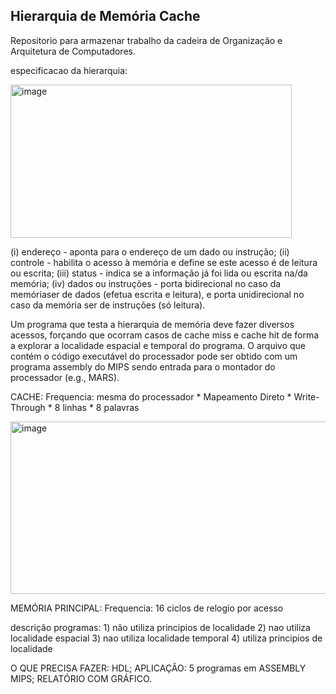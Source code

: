 ## Hierarquia de Memória Cache
Repositorio para armazenar trabalho da cadeira de Organização e Arquitetura de Computadores.

especificacao da hierarquia:

<img width="450" height="245" alt="image" src="https://github.com/user-attachments/assets/bef884db-0b65-449d-bb8b-ec7e860833b0" />

(i) endereço - aponta para o endereço de um dado ou instrução; 
(ii) controle - habilita o acesso à memória e define se este acesso é de leitura ou escrita;
(iii) status - indica se a informação já foi lida ou escrita na/da memória;
(iv) dados ou instruções - porta bidirecional no caso da memóriaser de dados (efetua escrita e leitura), e porta unidirecional no caso da memória ser de instruções (só leitura).

Um programa que testa a hierarquia de memória deve fazer diversos acessos, forçando que ocorram casos de cache miss e cache hit de forma a explorar a localidade espacial e temporal do programa. O arquivo que contém o código executável do processador pode ser obtido com um programa assembly do MIPS sendo entrada para o montador do processador (e.g., MARS).

CACHE:
    Frequencia: mesma do processador
    * Mapeamento Direto 
    * Write-Through
    * 8 linhas
    * 8 palavras

<img width="542" height="276" alt="image" src="https://github.com/user-attachments/assets/98ed2e4e-309c-40a2-95fb-adb006452ab2" />

MEMÓRIA PRINCIPAL:
    Frequencia: 16 ciclos de relogio por acesso

descrição programas:
    1) não utiliza principios de localidade
    2) nao utiliza localidade espacial
    3) nao utiliza localidade temporal
    4) utiliza principios de localidade


O QUE PRECISA FAZER:
  HDL;
  APLICAÇÂO: 5 programas em ASSEMBLY MIPS;
  RELATÓRIO COM GRÁFICO.
